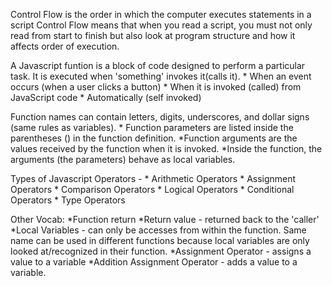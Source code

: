 Control Flow is the order in which the computer executes statements in a script
Control Flow means that when you read a script, you must not only read from start to finish but also look at program structure and how it affects order of execution.

A Javascript funtion is a block of code designed to perform a particular task. It is executed when 'something' invokes it(calls it).
    * When an event occurs (when a user clicks a button)
    * When it is invoked (called) from JavaScript code
    * Automatically (self invoked)

Function names can contain letters, digits, underscores, and dollar signs (same rules as variables).
    * Function parameters are listed inside the parentheses () in the function definition.
    *Function arguments are the values received by the function when it is invoked.
    *Inside the function, the arguments (the parameters) behave as local variables.

Types of Javascript Operators - 
    * Arithmetic Operators
    * Assignment Operators
    * Comparison Operators
    * Logical Operators
    * Conditional Operators
    * Type Operators

Other Vocab:
    *Function return
    *Return value - returned back to the 'caller'
    *Local Variables - can only be accesses from within the function. Same name can be used in different functions because local variables are only looked at/recognized in their function.
    *Assignment Operator - assigns a value to a variable
    *Addition Assignment Operator - adds a value to a variable.

    